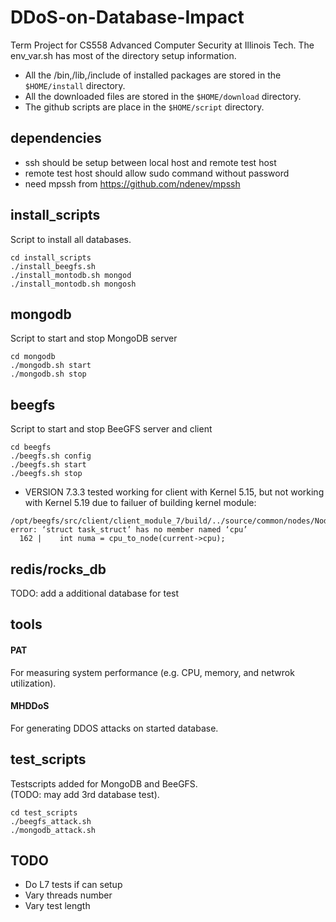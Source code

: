# DDoS-on-Database-Impact
Term Project for CS558 Advanced Computer Security at Illinois Tech.
The env_var.sh has most of the directory setup information. 
- All the /bin,/lib,/include of installed packages are stored in the `$HOME/install` directory. 
- All the downloaded files are stored in the `$HOME/download` directory.
- The github scripts are place in the `$HOME/script` directory.

## dependencies
- ssh should be setup between local host and remote test host
- remote test host should allow sudo command without password
- need mpssh from https://github.com/ndenev/mpssh

## install_scripts
Script to install all databases.
```
cd install_scripts
./install_beegfs.sh
./install_montodb.sh mongod
./install_montodb.sh mongosh
```

## mongodb
Script to start and stop MongoDB server
```
cd mongodb
./mongodb.sh start
./mongodb.sh stop
```

## beegfs
Script to start and stop BeeGFS server and client
```
cd beegfs
./beegfs.sh config
./beegfs.sh start
./beegfs.sh stop
```
* VERSION 7.3.3 tested working for client with Kernel 5.15, but not working with Kernel 5.19 due to failuer of building kernel module:
```
/opt/beegfs/src/client/client_module_7/build/../source/common/nodes/NodeConnPool.c:162:34: error: ‘struct task_struct’ has no member named ‘cpu’
  162 |    int numa = cpu_to_node(current->cpu);
```

## redis/rocks_db
TODO: add a additional database for test

## tools
#### PAT
For measuring system performance (e.g. CPU, memory, and netwrok utilization).
#### MHDDoS
For generating DDOS attacks on started database. 

## test_scripts
Testscripts added for MongoDB and BeeGFS. \
(TODO: may add 3rd database test).
```
cd test_scripts
./beegfs_attack.sh  
./mongodb_attack.sh
```

## TODO
- Do L7 tests if can setup
- Vary threads number
- Vary test length



